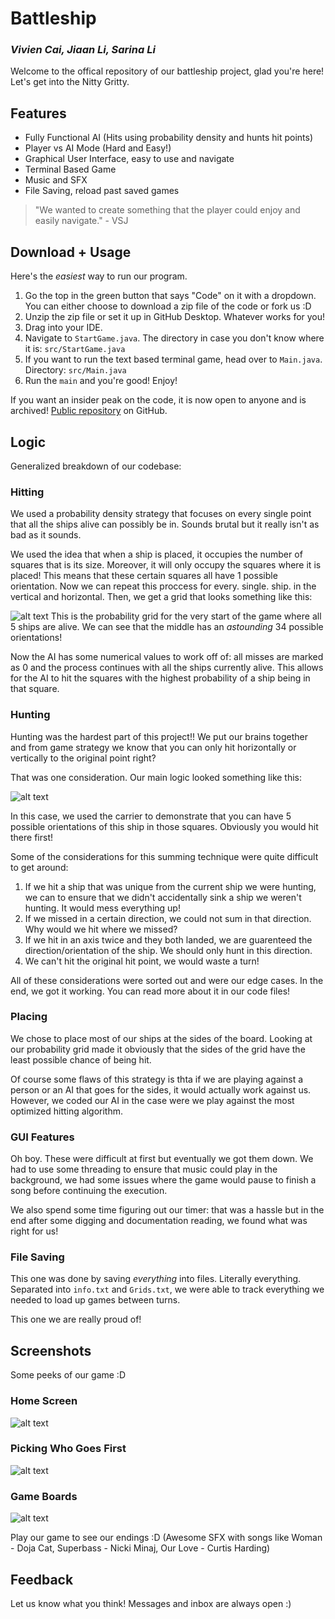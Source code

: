 # Battleship
### _Vivien Cai, Jiaan Li, Sarina Li_

Welcome to the offical repository of our battleship project, glad you're here! Let's get into the Nitty Gritty.

## Features

- Fully Functional AI (Hits using probability density and hunts hit points)
- Player vs AI Mode (Hard and Easy!)
- Graphical User Interface, easy to use and navigate
- Terminal Based Game
- Music and SFX
- File Saving, reload past saved games

> "We wanted to create something that the player
> could enjoy and easily navigate." - VSJ 

## Download + Usage

Here's the *easiest* way to run our program. 

1. Go the top in the green button that says "Code" on it with a dropdown. You can either choose to download a zip file of the code or fork us :D
2. Unzip the zip file or set it up in GitHub Desktop. Whatever works for you!
3. Drag into your IDE.
4. Navigate to ```StartGame.java```. The directory in case you don't know where it is: ```src/StartGame.java```
5. If you want to run the text based terminal game, head over to ```Main.java```. Directory: ```src/Main.java``` 
5. Run the ```main``` and you're good! Enjoy!

If you want an insider peak on the code, it is now open to anyone and is archived! [Public repository][dill]
 on GitHub.

## Logic 

Generalized breakdown of our codebase:

### Hitting

We used a probability density strategy that focuses on every single point that all the ships alive can possibly be in. Sounds brutal but it really isn't as bad as it sounds. 

We used the idea that when a ship is placed, it occupies the number of squares that is its size. Moreover, it will only occupy the squares where it is placed! This means that these certain squares all have 1 possible orientation. Now we can repeat this proccess for every. single. ship. in the vertical and horizontal. Then, we get a grid that looks something like this: 

![alt text](https://github.com/ushering123/ics4u_battleship/blob/main/battleship6.png?raw=true)
This is the probability grid for the very start of the game where all 5 ships are alive. We can see that the middle has an *astounding* 34 possible orientations!


Now the AI has some numerical values to work off of: all misses are marked as 0 and the process continues with all the ships currently alive. This allows for the AI to hit the squares with the highest probability of a ship being in that square. 

### Hunting

Hunting was the hardest part of this project!! We put our brains together and from game strategy we know that you can only hit horizontally or vertically to the original point right? 

That was one consideration. Our main logic looked something like this: 

![alt text](https://github.com/ushering123/ics4u_battleship/blob/main/Screen%20Shot%202022-01-10%20at%2000.07.10.png?raw=true)

In this case, we used the carrier to demonstrate that you can have 5 possible orientations of this ship in those squares. Obviously you would hit there first!

Some of the considerations for this summing technique were quite difficult to get around:
1. If we hit a ship that was unique from the current ship we were hunting, we can to ensure that we didn't accidentally sink a ship we weren't hunting. It would mess everything up!
2. If we missed in a certain direction, we could not sum in that direction. Why would we hit where we missed?
3. If we hit in an axis twice and they both landed, we are guarenteed the direction/orientation of the ship. We should only hunt in this direction.
4. We can't hit the original hit point, we would waste a turn!

All of these considerations were sorted out and were our edge cases. In the end, we got it working. You can read more about it in our code files!

### Placing

We chose to place most of our ships at the sides of the board. Looking at our probability grid made it obviously that the sides of the grid have the least possible chance of being hit. 

Of course some flaws of this strategy is thta if we are playing against a person or an AI that goes for the sides, it would actually work against us. However, we coded our AI in the case were we play against the most optimized hitting algorithm. 

### GUI Features

Oh boy. These were difficult at first but eventually we got them down. We had to use some threading to ensure that music could play in the background, we had some issues where the game would pause to finish a song before continuing the execution. 

We also spend some time figuring out our timer: that was a hassle but in the end after some digging and documentation reading, we found what was right for us! 

### File Saving

This one was done by saving *everything* into files. Literally everything. Separated into ```info.txt``` and ```Grids.txt```, we were able to track everything we needed to load up games between turns. 

This one we are really proud of!

## Screenshots

Some peeks of our game :D

### Home Screen
![alt text](https://github.com/ushering123/ics4u_battleship/blob/main/battleship1.png?raw=true)

### Picking Who Goes First
![alt text](https://github.com/ushering123/ics4u_battleship/blob/main/battleship2.png?raw=true)

### Game Boards
![alt text](https://github.com/ushering123/ics4u_battleship/blob/main/battleship5.png?raw=true)

Play our game to see our endings :D (Awesome SFX with songs like Woman - Doja Cat, Superbass - Nicki Minaj, Our Love - Curtis Harding)


## Feedback

Let us know what you think! Messages and inbox are always open :)



   [dill]: <https://github.com/ushering123/ics4u_battleship>
